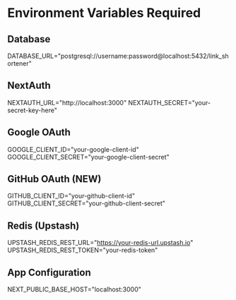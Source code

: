 # Environment Variables Required

## Database
DATABASE_URL="postgresql://username:password@localhost:5432/link_shortener"

## NextAuth
NEXTAUTH_URL="http://localhost:3000"
NEXTAUTH_SECRET="your-secret-key-here"

## Google OAuth
GOOGLE_CLIENT_ID="your-google-client-id"
GOOGLE_CLIENT_SECRET="your-google-client-secret"

## GitHub OAuth (NEW)
GITHUB_CLIENT_ID="your-github-client-id"
GITHUB_CLIENT_SECRET="your-github-client-secret"

## Redis (Upstash)
UPSTASH_REDIS_REST_URL="https://your-redis-url.upstash.io"
UPSTASH_REDIS_REST_TOKEN="your-redis-token"

## App Configuration
NEXT_PUBLIC_BASE_HOST="localhost:3000"
